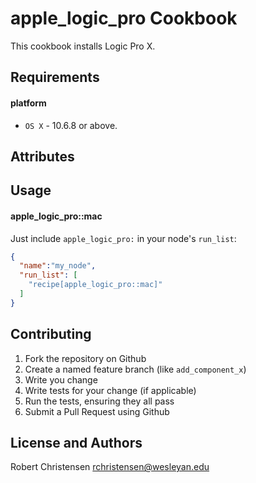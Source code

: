 apple_logic_pro Cookbook
============================
This cookbook installs Logic Pro X.

Requirements
------------
#### platform
- `OS X` - 10.6.8 or above.

Attributes
----------

Usage
-----
#### apple_logic_pro::mac

Just include `apple_logic_pro:` in your node's `run_list`:

```json
{
  "name":"my_node",
  "run_list": [
    "recipe[apple_logic_pro::mac]"
  ]
}
```

Contributing
------------

1. Fork the repository on Github
2. Create a named feature branch (like `add_component_x`)
3. Write you change
4. Write tests for your change (if applicable)
5. Run the tests, ensuring they all pass
6. Submit a Pull Request using Github

License and Authors
-------------------
Robert Christensen <rchristensen@wesleyan.edu>